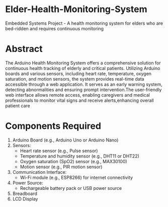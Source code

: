# Elder-Health-Monitoring-System
Embedded Systems Project - A health monitoring system for elders who are bed-ridden and requires continuous monitoring

# Abstract
The Arduino Health Monitoring System offers a comprehensive solution for continuous health tracking of elderly and critical patients. Utilizing Arduino boards and various sensors, including heart rate, temperature, oxygen saturation, and motion sensors, the system provides real-time data accessible through a web application. It serves as an early warning system, detecting abnormalities and ensuring prompt intervention.The user-friendly web interface allows remote access, enabling caregivers and medical professionals to monitor vital signs and receive alerts,enhancing overall patient care

# Components Required
1. Arduino Board (e.g., Arduino Uno or Arduino Nano)
2. Sensors:
   - Heart rate sensor (e.g., Pulse sensor)
   - Temperature and humidity sensor (e.g., DHT11 or DHT22)
   - Oxygen saturation (SpO2) sensor (e.g., MAX30100)
   - Motion sensor (e.g., PIR motion sensor)
3. Communication Interface:
   - Wi-Fi module (e.g., ESP8266) for internet connectivity
4. Power Source:
   - Rechargeable battery pack or USB power source  
5. Breadboard
6. LCD Display
